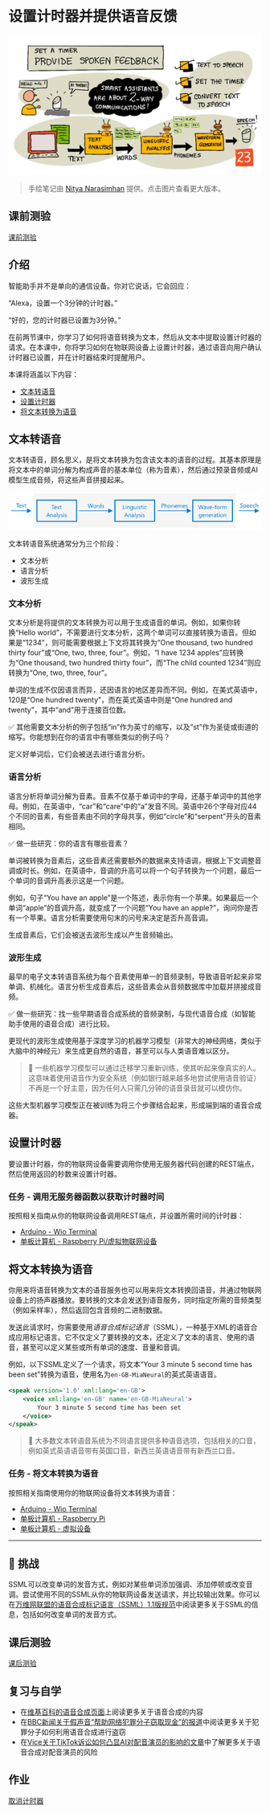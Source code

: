 <!--
CO_OP_TRANSLATOR_METADATA:
{
  "original_hash": "b73fe10ec6b580fba2affb6f6e0a5c4d",
  "translation_date": "2025-08-25T00:05:39+00:00",
  "source_file": "6-consumer/lessons/3-spoken-feedback/index.md",
  "language_code": "zh"
}
-->
# 设置计时器并提供语音反馈

![本课的手绘笔记概览](../../../../translated_images/lesson-23.f38483e1d4df4828990d3f02d60e46c978b075d384ae7cb4f7bab738e107c850.zh.jpg)

> 手绘笔记由 [Nitya Narasimhan](https://github.com/nitya) 提供。点击图片查看更大版本。

## 课前测验

[课前测验](https://black-meadow-040d15503.1.azurestaticapps.net/quiz/45)

## 介绍

智能助手并不是单向的通信设备。你对它说话，它会回应：

“Alexa，设置一个3分钟的计时器。”

“好的，您的计时器已设置为3分钟。”

在前两节课中，你学习了如何将语音转换为文本，然后从文本中提取设置计时器的请求。在本课中，你将学习如何在物联网设备上设置计时器，通过语音向用户确认计时器已设置，并在计时器结束时提醒用户。

本课将涵盖以下内容：

* [文本转语音](../../../../../6-consumer/lessons/3-spoken-feedback)
* [设置计时器](../../../../../6-consumer/lessons/3-spoken-feedback)
* [将文本转换为语音](../../../../../6-consumer/lessons/3-spoken-feedback)

## 文本转语音

文本转语音，顾名思义，是将文本转换为包含该文本的语音的过程。其基本原理是将文本中的单词分解为构成声音的基本单位（称为音素），然后通过预录音频或AI模型生成音频，将这些声音拼接起来。

![典型文本转语音系统的三个阶段](../../../../translated_images/tts-overview.193843cf3f5ee09f8b3371a9fdaeb0f116698a07ca69daaa77158da4800e5453.zh.png)

文本转语音系统通常分为三个阶段：

* 文本分析
* 语言分析
* 波形生成

### 文本分析

文本分析是将提供的文本转换为可以用于生成语音的单词。例如，如果你转换“Hello world”，不需要进行文本分析，这两个单词可以直接转换为语音。但如果是“1234”，则可能需要根据上下文将其转换为“One thousand, two hundred thirty four”或“One, two, three, four”。例如，“I have 1234 apples”应转换为“One thousand, two hundred thirty four”，而“The child counted 1234”则应转换为“One, two, three, four”。

单词的生成不仅因语言而异，还因语言的地区差异而不同。例如，在美式英语中，120是“One hundred twenty”，而在英式英语中则是“One hundred and twenty”，其中“and”用于连接百位数。

✅ 其他需要文本分析的例子包括“in”作为英寸的缩写，以及“st”作为圣徒或街道的缩写。你能想到在你的语言中有哪些类似的例子吗？

定义好单词后，它们会被送去进行语言分析。

### 语言分析

语言分析将单词分解为音素。音素不仅基于单词中的字母，还基于单词中的其他字母。例如，在英语中，“car”和“care”中的“a”发音不同。英语中26个字母对应44个不同的音素，有些音素由不同的字母共享，例如“circle”和“serpent”开头的音素相同。

✅ 做一些研究：你的语言有哪些音素？

单词被转换为音素后，这些音素还需要额外的数据来支持语调，根据上下文调整音调或时长。例如，在英语中，音调的升高可以将一个句子转换为一个问题，最后一个单词的音调升高表示这是一个问题。

例如，句子“You have an apple”是一个陈述，表示你有一个苹果。如果最后一个单词“apple”的音调升高，就变成了一个问题“You have an apple?”，询问你是否有一个苹果。语言分析需要使用句末的问号来决定是否升高音调。

生成音素后，它们会被送去波形生成以产生音频输出。

### 波形生成

最早的电子文本转语音系统为每个音素使用单一的音频录制，导致语音听起来非常单调、机械化。语言分析生成音素后，这些音素会从音频数据库中加载并拼接成音频。

✅ 做一些研究：找一些早期语音合成系统的音频录制，与现代语音合成（如智能助手使用的语音合成）进行比较。

更现代的波形生成使用基于深度学习的机器学习模型（非常大的神经网络，类似于大脑中的神经元）来生成更自然的语音，甚至可以与人类语音难以区分。

> 💁 一些机器学习模型可以通过迁移学习重新训练，使其听起来像真实的人。这意味着使用语音作为安全系统（例如银行越来越多地尝试使用语音验证）不再是一个好主意，因为任何人只需几分钟的语音录音就可以模仿你。

这些大型机器学习模型正在被训练为将三个步骤结合起来，形成端到端的语音合成器。

## 设置计时器

要设置计时器，你的物联网设备需要调用你使用无服务器代码创建的REST端点，然后使用返回的秒数来设置计时器。

### 任务 - 调用无服务器函数以获取计时器时间

按照相关指南从你的物联网设备调用REST端点，并设置所需时间的计时器：

* [Arduino - Wio Terminal](wio-terminal-set-timer.md)
* [单板计算机 - Raspberry Pi/虚拟物联网设备](single-board-computer-set-timer.md)

## 将文本转换为语音

你用来将语音转换为文本的语音服务也可以用来将文本转换回语音，并通过物联网设备上的扬声器播放。要转换的文本会发送到语音服务，同时指定所需的音频类型（例如采样率），然后返回包含音频的二进制数据。

发送此请求时，你需要使用*语音合成标记语言*（SSML），一种基于XML的语音合成应用标记语言。它不仅定义了要转换的文本，还定义了文本的语言、使用的语音，甚至可以定义某些或所有单词的速度、音量和音调。

例如，以下SSML定义了一个请求，将文本“Your 3 minute 5 second time has been set”转换为语音，使用名为`en-GB-MiaNeural`的英式英语语音。

```xml
<speak version='1.0' xml:lang='en-GB'>
    <voice xml:lang='en-GB' name='en-GB-MiaNeural'>
        Your 3 minute 5 second time has been set
    </voice>
</speak>
```

> 💁 大多数文本转语音系统为不同语言提供多种语音选项，包括相关的口音，例如英式英语语音带有英国口音，新西兰英语语音带有新西兰口音。

### 任务 - 将文本转换为语音

按照相关指南使用你的物联网设备将文本转换为语音：

* [Arduino - Wio Terminal](wio-terminal-text-to-speech.md)
* [单板计算机 - Raspberry Pi](pi-text-to-speech.md)
* [单板计算机 - 虚拟设备](virtual-device-text-to-speech.md)

---

## 🚀 挑战

SSML可以改变单词的发音方式，例如对某些单词添加强调、添加停顿或改变音调。尝试使用不同的SSML从你的物联网设备发送请求，并比较输出效果。你可以在[万维网联盟的语音合成标记语言（SSML）1.1版规范](https://www.w3.org/TR/speech-synthesis11/)中阅读更多关于SSML的信息，包括如何改变单词的发音方式。

## 课后测验

[课后测验](https://black-meadow-040d15503.1.azurestaticapps.net/quiz/46)

## 复习与自学

* 在[维基百科的语音合成页面](https://wikipedia.org/wiki/Speech_synthesis)上阅读更多关于语音合成的内容
* 在[BBC新闻关于假声音“帮助网络犯罪分子窃取现金”的报道](https://www.bbc.com/news/technology-48908736)中阅读更多关于犯罪分子如何利用语音合成进行盗窃
* 在[Vice关于TikTok诉讼如何凸显AI对配音演员的影响的文章](https://www.vice.com/en/article/z3xqwj/this-tiktok-lawsuit-is-highlighting-how-ai-is-screwing-over-voice-actors)中了解更多关于语音合成对配音演员的风险

## 作业

[取消计时器](assignment.md)
